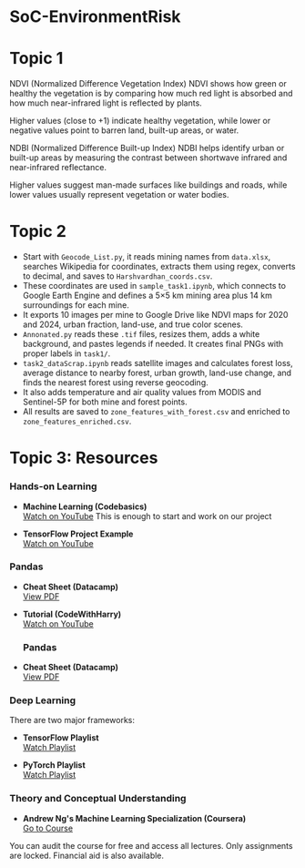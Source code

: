 # SoC-EnvironmentRisk

# Topic 1
NDVI (Normalized Difference Vegetation Index)
NDVI shows how green or healthy the vegetation is by comparing how much red light is absorbed and how much near-infrared light is reflected by plants.

Higher values (close to +1) indicate healthy vegetation, while lower or negative values point to barren land, built-up areas, or water.

NDBI (Normalized Difference Built-up Index)
NDBI helps identify urban or built-up areas by measuring the contrast between shortwave infrared and near-infrared reflectance.

Higher values suggest man-made surfaces like buildings and roads, while lower values usually represent vegetation or water bodies.

# Topic 2
- Start with `Geocode_List.py`, it reads mining names from `data.xlsx`, searches Wikipedia for coordinates, extracts them using regex, converts to decimal, and saves to `Harshvardhan_coords.csv`.  
- These coordinates are used in `sample_task1.ipynb`, which connects to Google Earth Engine and defines a 5×5 km mining area plus 14 km surroundings for each mine.  
- It exports 10 images per mine to Google Drive like NDVI maps for 2020 and 2024, urban fraction, land-use, and true color scenes.  
- `Annonated.py` reads these `.tif` files, resizes them, adds a white background, and pastes legends if needed. It creates final PNGs with proper labels in `task1/`.  
- `task2_dataScrap.ipynb` reads satellite images and calculates forest loss, average distance to nearby forest, urban growth, land-use change, and finds the nearest forest using reverse geocoding.  
- It also adds temperature and air quality values from MODIS and Sentinel-5P for both mine and forest points.  
- All results are saved to `zone_features_with_forest.csv` and enriched to `zone_features_enriched.csv`.

# Topic 3: Resources

### Hands-on Learning

- **Machine Learning (Codebasics)**  
  [Watch on YouTube](https://youtu.be/i_LwzRVP7bg?si=XzBY1XZMLbkDQHyq)
  This is enough to start and work on our project 

- **TensorFlow Project Example**  
  [Watch on YouTube](https://youtu.be/VtRLrQ3Ev-U?si=35fxQsChnnU1I3zs)

### Pandas

- **Cheat Sheet (Datacamp)**  
  [View PDF](https://media.datacamp.com/legacy/image/upload/v1676302204/Marketing/Blog/Pandas_Cheat_Sheet.pdf)

- **Tutorial (CodeWithHarry)**  
  [Watch on YouTube](https://youtu.be/RhEjmHeDNoA?si=r0cOV8U6zYUBRsqa)

  ### Pandas

- **Cheat Sheet (Datacamp)**  
  [View PDF](https://media.datacamp.com/legacy/image/upload/v1676302459/Marketing/Blog/Numpy_Cheat_Sheet.pdf)


### Deep Learning

There are two major frameworks:

- **TensorFlow Playlist**  
  [Watch Playlist](https://youtube.com/playlist?list=PLhhyoLH6IjfxVOdVC1P1L5z5azs0XjMsb&si=Xn0LTOONl5vmH_2h)

- **PyTorch Playlist**  
  [Watch Playlist](https://www.youtube.com/playlist?list=PLqnslRFeH2UrcDBWF5mfPGpqQDSta6VK4)

### Theory and Conceptual Understanding

- **Andrew Ng's Machine Learning Specialization (Coursera)**  
  [Go to Course](https://www.coursera.org/specializations/machine-learning-introduction)

You can audit the course for free and access all lectures. Only assignments are locked. Financial aid is also available.
